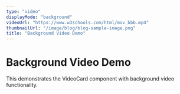 ```yaml
---
type: "video"
displayMode: "background"
videoUrl: "https://www.w3schools.com/html/mov_bbb.mp4"
thumbnailUrl: "/image/blog/blog-sample-image.png"
title: "Background Video Demo"
---
```


# Background Video Demo

This demonstrates the VideoCard component with background video functionality.